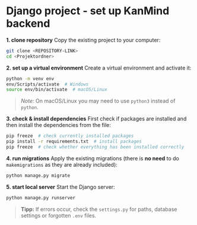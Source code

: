 # Django project - set up KanMind backend

**1. clone repository** 
Copy the existing project to your computer: 
```sh
git clone <REPOSITORY-LINK>
cd <Projektordner>
```

**2. set up a virtual environment**
Create a virtual environment and activate it:  
```sh
python -m venv env
env/Scripts/activate  # Windows
source env/bin/activate  # macOS/Linux
```
> *Note:* On macOS/Linux you may need to use `python3` instead of `python`.

**3. check & install dependencies**
First check if packages are installed and then install the dependencies from the file:  
```sh
pip freeze  # check currently installed packages
pip install -r requirements.txt  # install packages
pip freeze  # check whether everything has been installed correctly
```

**4. run migrations**
Apply the existing migrations (there is **no need** to do `makemigrations` as they are already included):
```sh
python manage.py migrate
```

**5. start local server** 
Start the Django server: 
```sh
python manage.py runserver
```

> **Tipp:** If errors occur, check the `settings.py` for paths, database settings or forgotten `.env` files.
